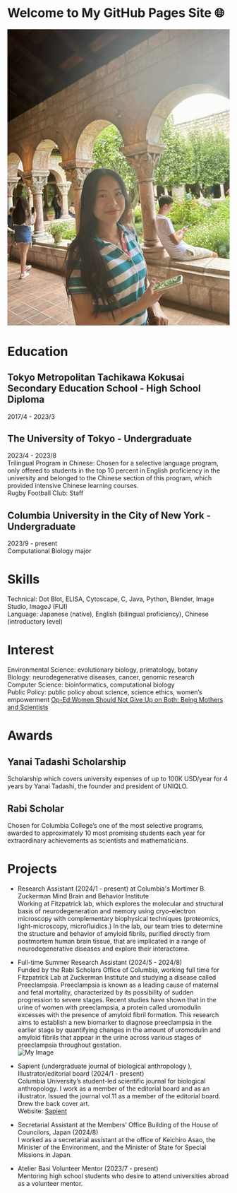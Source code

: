 # Welcome to My GitHub Pages Site 🌐

![My Image](ED6FFB6B-61C7-40B7-A06A-1B23032756D1_1_105_c.jpeg)

# Education
## Tokyo Metropolitan Tachikawa Kokusai Secondary Education School - High School Diploma  
2017/4 - 2023/3  

## The University of Tokyo - Undergraduate  
2023/4 - 2023/8  
Trilingual Program in Chinese: Chosen for a selective language program, only offered to students in the top 10 percent in English proficiency in the university and belonged to the Chinese section of this program, which provided intensive Chinese learning courses.  
Rugby Football Club: Staff

## Columbia University in the City of New York - Undergraduate  
2023/9 - present  
Computational Biology major

# Skills
Technical: Dot Blot, ELISA, Cytoscape, C, Java, Python, Blender, Image Studio, ImageJ (FIJI)  
Language: Japanese (native), English (bilingual proficiency), Chinese (introductory level)  

# Interest
Environmental Science: evolutionary biology, primatology, botany  
Biology: neurodegenerative diseases, cancer, genomic research  
Computer Science: bioinformatics, computational biology  
Public Policy: public policy about science, science ethics, women’s empowerment [Op-Ed:Women Should Not Give Up on Both: Being Mothers and Scientists](https://docs.google.com/document/d/14m0owvIFjNlr56inRgWmZuqNy70tAxLMsm8QdFwKPt8/edit?usp=sharing) 

# Awards
## Yanai Tadashi Scholarship
Scholarship which covers university expenses of up to 100K USD/year for 4 years by Yanai Tadashi, the founder and president of UNIQLO. 

## Rabi Scholar
Chosen for Columbia College’s one of the most selective programs, awarded to approximately 10 most promising students each year for extraordinary achievements as scientists and mathematicians.

# Projects
- Research Assistant (2024/1 - present) at Columbia's Mortimer B. Zuckerman Mind Brain and Behavior Institute  
Working at Fitzpatrick lab, which explores the molecular and structural basis of neurodegeneration and memory using cryo-electron microscopy with complementary biophysical techniques (proteomics, light-microscopy, microfluidics.) In the lab, our team tries to determine the structure and behavior of amyloid fibrils, purified directly from postmortem human brain tissue, that are implicated in a range of neurodegenerative diseases and explore their interactome.  

- Full-time Summer Research Assistant (2024/5 - 2024/8)  
Funded by the Rabi Scholars Office of Columbia, working full time for Fitzpatrick Lab at Zuckerman Institute and studying a disease called Preeclampsia. Preeclampsia is known as a leading cause of maternal and fetal mortality, characterized by its possibility of sudden progression to severe stages. Recent studies have shown that in the urine of women with preeclampsia, a protein called uromodulin excesses with the presence of amyloid fibril formation. This research aims to establish a new biomarker to diagnose preeclampsia in the earlier stage by quantifying changes in the amount of uromodulin and amyloid fibrils that appear in the urine across various stages of preeclampsia throughout gestation.  
![My Image](Symposium-Poster.jpg)

- Sapient (undergraduate journal of biological anthropology ), Illustrator/editorial board (2024/1 - present)  
Columbia University’s student-led scientific journal for biological anthropology. I work as a member of the editorial board and as an illustrator. Issued the journal vol.11 as a member of the editorial board. Drew the back cover art.  
Website: [Sapient](https://www.sapientjournal.com/)  

- Secretarial Assistant at the Members’ Office Building of the House of Councilors, Japan (2024/8)  
I worked as a secretarial assistant at the office of Keichiro Asao, the Minister of the Environment, and the Minister of State for Special Missions in Japan.  

- Atelier Basi Volunteer Mentor (2023/7 - present)  
Mentoring high school students who desire to attend universities abroad as a volunteer mentor.  





